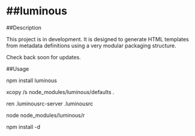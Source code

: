 ##luminous
========

##Description

This project is in development.  It is designed to generate HTML templates from metadata definitions using a very modular packaging structure.

Check back soon for updates.

##Usage

npm install luminous

xcopy /s node_modules/luminous/defaults .

ren .luminousrc-server .luminousrc

node node_modules/luminous/r

npm install -d
